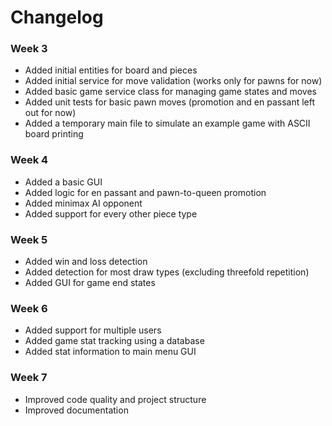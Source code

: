 # Changelog
### Week 3
- Added initial entities for board and pieces
- Added initial service for move validation (works only for pawns for now)
- Added basic game service class for managing game states and moves
- Added unit tests for basic pawn moves (promotion and en passant left out for now)
- Added a temporary main file to simulate an example game with ASCII board printing
### Week 4
- Added a basic GUI
- Added logic for en passant and pawn-to-queen promotion
- Added minimax AI opponent
- Added support for every other piece type
### Week 5
- Added win and loss detection
- Added detection for most draw types (excluding threefold repetition)
- Added GUI for game end states
### Week 6
- Added support for multiple users
- Added game stat tracking using a database
- Added stat information to main menu GUI
### Week 7
- Improved code quality and project structure
- Improved documentation
